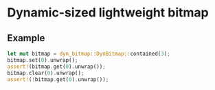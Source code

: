 # Dynamic-sized lightweight bitmap

## Example

```rust
let mut bitmap = dyn_bitmap::DynBitmap::contained(3);
bitmap.set(0).unwrap();
assert!(bitmap.get(0).unwrap());
bitmap.clear(0).unwrap();
assert!(!bitmap.get(0).unwrap());
```
